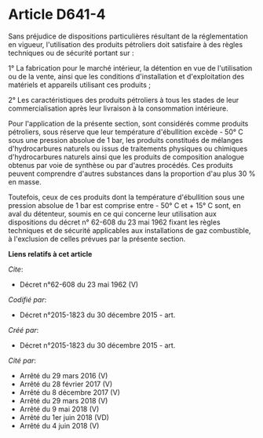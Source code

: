 # Article D641-4

Sans préjudice de dispositions particulières résultant de la réglementation en vigueur, l'utilisation des produits pétroliers
doit satisfaire à des règles techniques ou de sécurité portant sur :

1° La fabrication pour le marché intérieur, la détention en vue de l'utilisation ou de la vente, ainsi que les conditions
d'installation et d'exploitation des matériels et appareils utilisant ces produits ;

2° Les caractéristiques des produits pétroliers à tous les stades de leur commercialisation après leur livraison à la
consommation intérieure.

Pour l'application de la présente section, sont considérés comme produits pétroliers, sous réserve que leur température
d'ébullition excède - 50° C sous une pression absolue de 1 bar, les produits constitués de mélanges d'hydrocarbures naturels
ou issus de traitements physiques ou chimiques d'hydrocarbures naturels ainsi que les produits de composition analogue
obtenus par voie de synthèse ou par d'autres procédés. Ces produits peuvent comprendre d'autres substances dans la proportion
d'au plus 30 % en masse.

Toutefois, ceux de ces produits dont la température d'ébullition sous une pression absolue de 1 bar est comprise entre - 50°
C et + 15° C sont, en aval du détenteur, soumis en ce qui concerne leur utilisation aux dispositions du décret n° 62-608 du
23 mai 1962 fixant les règles techniques et de sécurité applicables aux installations de gaz combustible, à l'exclusion de
celles prévues par la présente section.

**Liens relatifs à cet article**

_Cite_:

  - Décret n°62-608 du 23 mai 1962 (V)

_Codifié par_:

  - Décret n°2015-1823 du 30 décembre 2015 - art.

_Créé par_:

  - Décret n°2015-1823 du 30 décembre 2015 - art.

_Cité par_:

  - Arrêté du 29 mars 2016 (V)
  - Arrêté du 28 février 2017 (V)
  - Arrêté du 8 décembre 2017 (V)
  - Arrêté du 29 mars 2018 (V)
  - Arrêté du 9 mai 2018 (V)
  - Arrêté du 1er juin 2018 (VD)
  - Arrêté du 4 juin 2018 (V)
